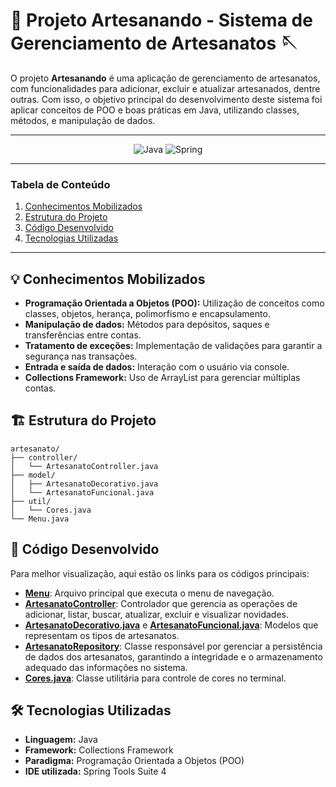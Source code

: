 # 🧶 Projeto Artesanando - Sistema de Gerenciamento de Artesanatos 🪡

O projeto **Artesanando** é uma aplicação de gerenciamento de artesanatos, com funcionalidades para adicionar, excluir e atualizar artesanados, dentre outras. Com isso, o objetivo principal do desenvolvimento deste sistema foi aplicar conceitos de POO e boas práticas em Java, utilizando classes, métodos, e manipulação de dados.
******

<div align='center'/>

  ![Java](https://a11ybadges.com/badge?logo=java)
  ![Spring](https://a11ybadges.com/badge?logo=spring)
</div>


******
### Tabela de Conteúdo 
 1. [Conhecimentos Mobilizados](#conhecimentosMobilizados)
 2. [Estrutura do Projeto](#estruturaDoProjeto)
 3. [Código Desenvolvido](#codigoDesenvolvido)
 4. [Tecnologias Utilizadas](#tecnologiasUtilizadas)
******

<div id='conhecimentosMobilizados'/> 
  
## 💡 Conhecimentos Mobilizados
- **Programação Orientada a Objetos (POO):** Utilização de conceitos como classes, objetos, herança, polimorfismo e encapsulamento.
- **Manipulação de dados:** Métodos para depósitos, saques e transferências entre contas.
- **Tratamento de exceções:** Implementação de validações para garantir a segurança nas transações.
- **Entrada e saída de dados:** Interação com o usuário via console.
- **Collections Framework:** Uso de ArrayList para gerenciar múltiplas contas.

<div id='estruturaDoProjeto'/> 
  
## 🏗️ Estrutura do Projeto
```
artesanato/
├── controller/
│   └── ArtesanatoController.java
├── model/
│   ├── ArtesanatoDecorativo.java
│   └── ArtesanatoFuncional.java
├── util/
│   └── Cores.java
└── Menu.java
```
<div id='codigoDesenvolvido'/> 
  
## 📂 Código Desenvolvido

Para melhor visualização, aqui estão os links para os códigos principais:  

- **[Menu](src/artesanato/Menu.java)**: Arquivo principal que executa o menu de navegação.
- **[ArtesanatoController](src/artesanato/controller/ArtesanatoController.java)**: Controlador que gerencia as operações de adicionar, listar, buscar, atualizar, excluir e visualizar novidades.
- **[ArtesanatoDecorativo.java](src/artesanato/model/ArtesanatoDecorativo.java)** e **[ArtesanatoFuncional.java](src/artesanato/model/ArtesanatoFuncional.java)**: Modelos que representam os tipos de artesanatos.
- **[ArtesanatoRepository](src/artesanato/repository/ArtesanatoRepository.java)**: Classe responsável por gerenciar a persistência de dados dos artesanatos, garantindo a integridade e o armazenamento adequado das informações no sistema.
- **[Cores.java](src/artesanato/util/Cores.java)**: Classe utilitária para controle de cores no terminal.

<div id='tecnologiasUtilizadas'/> 

## 🛠️ Tecnologias Utilizadas  

- **Linguagem:** Java
- **Framework:** Collections Framework  
- **Paradigma:** Programação Orientada a Objetos (POO)  
- **IDE utilizada:** Spring Tools Suite 4  

